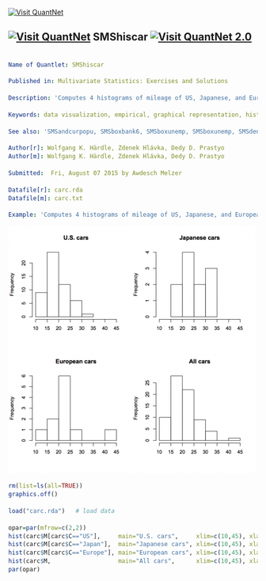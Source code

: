 

[<img src="https://github.com/QuantLet/Styleguide-and-Validation-procedure/blob/master/pictures/banner.png" alt="Visit QuantNet">](http://quantlet.de/index.php?p=info)

## [<img src="https://github.com/QuantLet/Styleguide-and-Validation-procedure/blob/master/pictures/qloqo.png" alt="Visit QuantNet">](http://quantlet.de/) **SMShiscar** [<img src="https://github.com/QuantLet/Styleguide-and-Validation-procedure/blob/master/pictures/QN2.png" width="60" alt="Visit QuantNet 2.0">](http://quantlet.de/d3/ia)


```yaml

Name of Quantlet: SMShiscar

Published in: Multivariate Statistics: Exercises and Solutions

Description: 'Computes 4 histograms of mileage of US, Japanese, and European cars (carc.txt data). The histograms are different w.r.t. the group.'

Keywords: data visualization, empirical, graphical representation, histogram, plot, visualization

See also: 'SMSandcurpopu, SMSboxbank6, SMSboxunemp, SMSboxunemp, SMSdenbank, SMSdenbank, SMSdrafcar, SMSdrafcar, SMSfacenorm, SMSfacenorm, SMShiscar, SMShiscar, SMShisheights, SMShisheights, SMSpcpcar, SMSpcpcar, SMSscanorm2, SMSscanorm3, SMSscanorm3, SMSscapopu, SMSscapopu'

Author[r]: Wolfgang K. Härdle, Zdenek Hlávka, Dedy D. Prastyo
Author[m]: Wolfgang K. Härdle, Zdenek Hlávka, Dedy D. Prastyo

Submitted:  Fri, August 07 2015 by Awdesch Melzer

Datafile[r]: carc.rda
Datafile[m]: carc.txt

Example: 'Computes 4 histograms of mileage of US, Japanese, and European cars (carc.txt data). The histograms are different w.r.t. the group.'
```


![Picture1](SMShiscar_r.png)


```R
rm(list=ls(all=TRUE))
graphics.off()

load("carc.rda")   # load data

opar=par(mfrow=c(2,2))
hist(carc$M[carc$C=="US"],     main="U.S. cars",     xlim=c(10,45), xlab="")
hist(carc$M[carc$C=="Japan"],  main="Japanese cars", xlim=c(10,45), xlab="")
hist(carc$M[carc$C=="Europe"], main="European cars", xlim=c(10,45), xlab="")
hist(carc$M,                   main="All cars",      xlim=c(10,45), xlab="")
par(opar)
```
